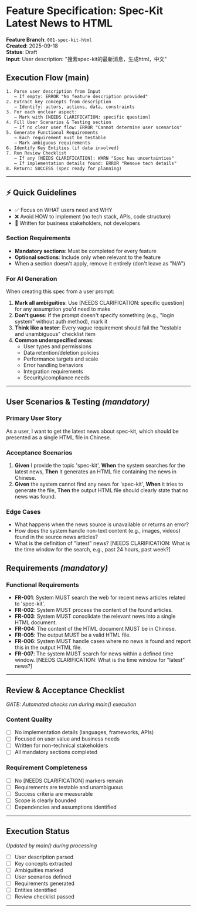 # Feature Specification: Spec-Kit Latest News to HTML

**Feature Branch**: `001-spec-kit-html`  
**Created**: 2025-09-18  
**Status**: Draft  
**Input**: User description: "搜索spec-kit的最新消息，生成html，中文"

## Execution Flow (main)
```
1. Parse user description from Input
   → If empty: ERROR "No feature description provided"
2. Extract key concepts from description
   → Identify: actors, actions, data, constraints
3. For each unclear aspect:
   → Mark with [NEEDS CLARIFICATION: specific question]
4. Fill User Scenarios & Testing section
   → If no clear user flow: ERROR "Cannot determine user scenarios"
5. Generate Functional Requirements
   → Each requirement must be testable
   → Mark ambiguous requirements
6. Identify Key Entities (if data involved)
7. Run Review Checklist
   → If any [NEEDS CLARIFICATION]: WARN "Spec has uncertainties"
   → If implementation details found: ERROR "Remove tech details"
8. Return: SUCCESS (spec ready for planning)
```

---

## ⚡ Quick Guidelines
- ✅ Focus on WHAT users need and WHY
- ❌ Avoid HOW to implement (no tech stack, APIs, code structure)
- 👥 Written for business stakeholders, not developers

### Section Requirements
- **Mandatory sections**: Must be completed for every feature
- **Optional sections**: Include only when relevant to the feature
- When a section doesn't apply, remove it entirely (don't leave as "N/A")

### For AI Generation
When creating this spec from a user prompt:
1. **Mark all ambiguities**: Use [NEEDS CLARIFICATION: specific question] for any assumption you'd need to make
2. **Don't guess**: If the prompt doesn't specify something (e.g., "login system" without auth method), mark it
3. **Think like a tester**: Every vague requirement should fail the "testable and unambiguous" checklist item
4. **Common underspecified areas**:
   - User types and permissions
   - Data retention/deletion policies  
   - Performance targets and scale
   - Error handling behaviors
   - Integration requirements
   - Security/compliance needs

---

## User Scenarios & Testing *(mandatory)*

### Primary User Story
As a user, I want to get the latest news about spec-kit, which should be presented as a single HTML file in Chinese.

### Acceptance Scenarios
1. **Given** I provide the topic 'spec-kit', **When** the system searches for the latest news, **Then** it generates an HTML file containing the news in Chinese.
2. **Given** the system cannot find any news for 'spec-kit', **When** it tries to generate the file, **Then** the output HTML file should clearly state that no news was found.

### Edge Cases
- What happens when the news source is unavailable or returns an error?
- How does the system handle non-text content (e.g., images, videos) found in the source news articles?
- What is the definition of "latest" news? [NEEDS CLARIFICATION: What is the time window for the search, e.g., past 24 hours, past week?]

## Requirements *(mandatory)*

### Functional Requirements
- **FR-001**: System MUST search the web for recent news articles related to 'spec-kit'.
- **FR-002**: System MUST process the content of the found articles.
- **FR-003**: System MUST consolidate the relevant news into a single HTML document.
- **FR-004**: The content of the HTML document MUST be in Chinese.
- **FR-005**: The output MUST be a valid HTML file.
- **FR-006**: System MUST handle cases where no news is found and report this in the output HTML file.
- **FR-007**: The system MUST search for news within a defined time window. [NEEDS CLARIFICATION: What is the time window for "latest" news?]

---

## Review & Acceptance Checklist
*GATE: Automated checks run during main() execution*

### Content Quality
- [ ] No implementation details (languages, frameworks, APIs)
- [ ] Focused on user value and business needs
- [ ] Written for non-technical stakeholders
- [ ] All mandatory sections completed

### Requirement Completeness
- [ ] No [NEEDS CLARIFICATION] markers remain
- [ ] Requirements are testable and unambiguous  
- [ ] Success criteria are measurable
- [ ] Scope is clearly bounded
- [ ] Dependencies and assumptions identified

---

## Execution Status
*Updated by main() during processing*

- [ ] User description parsed
- [ ] Key concepts extracted
- [ ] Ambiguities marked
- [ ] User scenarios defined
- [ ] Requirements generated
- [ ] Entities identified
- [ ] Review checklist passed

---
